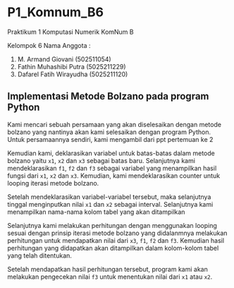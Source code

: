 # P1_Komnum_B6
 
Praktikum 1 Komputasi Numerik
KomNum B
 
Kelompok  6
Nama Anggota :
1.  M. Armand Giovani (502511054)
2.  Fathin Muhashibi Putra (5025211229)
3.  Dafarel Fatih Wirayudha (5025211120)

## Implementasi Metode Bolzano pada program Python

Kami mencari sebuah persamaan yang akan diselesaikan dengan metode bolzano yang nantinya akan kami selesaikan dengan program Python.
Untuk persamaannya sendiri, kami mengambil dari ppt pertemuan ke 2

Kemudian kami, deklarasikan variabel untuk batas-batas dalam metode bolzano yaitu `x1`, `x2` dan `x3` sebagai batas baru. Selanjutnya kami mendeklarasikan `f1`, `f2` dan `f3` sebagai variabel yang menampilkan hasil fungsi dari  `x1`, `x2` dan `x3`. Kemudian, kami mendeklarasikan counter untuk looping iterasi metode bolzano. 

Setelah mendeklarasikan variabel-variabel tersebut, maka selanjutnya tinggal menginputkan nilai `x1` dan `x2` sebagai interval.
Selanjutnya kami menampilkan nama-nama kolom tabel yang akan ditampilkan

Selanjutnya kami melakukan perhitungan dengan menggunakan looping sesuai dengan prinsip iterasi metode bolzano yang didalanmnya melakukan perhitungan untuk mendapatkan nilai dari `x3`, `f1`, `f2` dan `f3`. Kemudian hasil perhitungan yang didapatkan akan ditampilkan dalam kolom-kolom tabel yang telah ditentukan.

Setelah mendapatkan hasil perhitungan tersebut, program kami akan melakukan pengecekan nilai `f3` untuk menentukan nilai dari `x1` atau `x2`.


